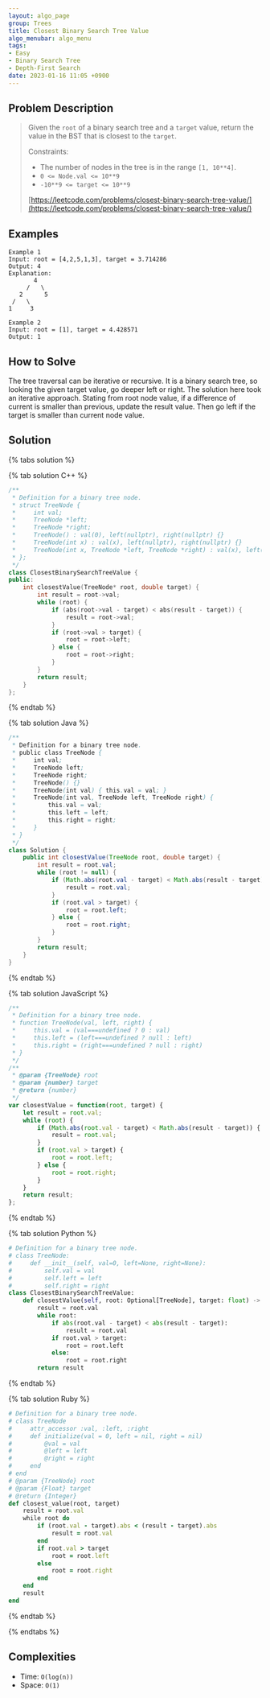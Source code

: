```yaml
---
layout: algo_page
group: Trees
title: Closest Binary Search Tree Value
algo_menubar: algo_menu
tags:
- Easy
- Binary Search Tree
- Depth-First Search
date: 2023-01-16 11:05 +0900
---
```


## Problem Description
> Given the `root` of a binary search tree and a `target` value, return the value in the BST that is closest to the
> `target`.
>
> Constraints:
> - The number of nodes in the tree is in the range `[1, 10**4]`.
> - `0 <= Node.val <= 10**9`
> - `-10**9 <= target <= 10**9`
>
> [https://leetcode.com/problems/closest-binary-search-tree-value/](https://leetcode.com/problems/closest-binary-search-tree-value/)

## Examples
```
Example 1
Input: root = [4,2,5,1,3], target = 3.714286
Output: 4
Explanation:
       4
     /   \
   2      5
 /   \
1     3
```

```
Example 2
Input: root = [1], target = 4.428571
Output: 1
```

## How to Solve
The tree traversal can be iterative or recursive.
It is a binary search tree, so looking the given target value, go deeper left or right.
The solution here took an iterative approach.
Stating from root node value, if a difference of current is smaller than previous, update the result value.
Then go left if the target is smaller than current node value.

## Solution

{% tabs solution %}

{% tab solution C++ %}
```cpp
/**
 * Definition for a binary tree node.
 * struct TreeNode {
 *     int val;
 *     TreeNode *left;
 *     TreeNode *right;
 *     TreeNode() : val(0), left(nullptr), right(nullptr) {}
 *     TreeNode(int x) : val(x), left(nullptr), right(nullptr) {}
 *     TreeNode(int x, TreeNode *left, TreeNode *right) : val(x), left(left), right(right) {}
 * };
 */
class ClosestBinarySearchTreeValue {
public:
    int closestValue(TreeNode* root, double target) {
        int result = root->val;
        while (root) {
            if (abs(root->val - target) < abs(result - target)) {
                result = root->val;
            }
            if (root->val > target) {
                root = root->left;
            } else {
                root = root->right;
            }
        }
        return result;
    }
};
```
{% endtab %}

{% tab solution Java %}
```java
/**
 * Definition for a binary tree node.
 * public class TreeNode {
 *     int val;
 *     TreeNode left;
 *     TreeNode right;
 *     TreeNode() {}
 *     TreeNode(int val) { this.val = val; }
 *     TreeNode(int val, TreeNode left, TreeNode right) {
 *         this.val = val;
 *         this.left = left;
 *         this.right = right;
 *     }
 * }
 */
class Solution {
    public int closestValue(TreeNode root, double target) {
        int result = root.val;
        while (root != null) {
            if (Math.abs(root.val - target) < Math.abs(result - target)) {
                result = root.val;
            }
            if (root.val > target) {
                root = root.left;
            } else {
                root = root.right;
            }
        }
        return result;
    }
}
```
{% endtab %}

{% tab solution JavaScript %}
```js
/**
 * Definition for a binary tree node.
 * function TreeNode(val, left, right) {
 *     this.val = (val===undefined ? 0 : val)
 *     this.left = (left===undefined ? null : left)
 *     this.right = (right===undefined ? null : right)
 * }
 */
/**
 * @param {TreeNode} root
 * @param {number} target
 * @return {number}
 */
var closestValue = function(root, target) {
    let result = root.val;
    while (root) {
        if (Math.abs(root.val - target) < Math.abs(result - target)) {
            result = root.val;
        }
        if (root.val > target) {
            root = root.left;
        } else {
            root = root.right;
        }
    }
    return result;
};
```
{% endtab %}

{% tab solution Python %}
```python
# Definition for a binary tree node.
# class TreeNode:
#     def __init__(self, val=0, left=None, right=None):
#         self.val = val
#         self.left = left
#         self.right = right
class ClosestBinarySearchTreeValue:
    def closestValue(self, root: Optional[TreeNode], target: float) -> int:
        result = root.val
        while root:
            if abs(root.val - target) < abs(result - target):
                result = root.val
            if root.val > target:
                root = root.left
            else:
                root = root.right
        return result
```
{% endtab %}

{% tab solution Ruby %}
```ruby
# Definition for a binary tree node.
# class TreeNode
#     attr_accessor :val, :left, :right
#     def initialize(val = 0, left = nil, right = nil)
#         @val = val
#         @left = left
#         @right = right
#     end
# end
# @param {TreeNode} root
# @param {Float} target
# @return {Integer}
def closest_value(root, target)
    result = root.val
    while root do
        if (root.val - target).abs < (result - target).abs
            result = root.val
        end
        if root.val > target
            root = root.left
        else
            root = root.right
        end
    end
    result
end
```
{% endtab %}

{% endtabs %}



## Complexities
- Time: `O(log(n))`
- Space: `O(1)`
